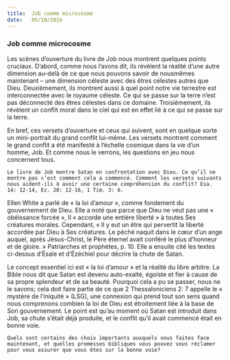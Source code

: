 ```yaml
---
title:  Job comme microcosme
date:   05/10/2016
---
```


### Job comme microcosme

Les scènes d’ouverture du livre de Job nous montrent quelques points cruciaux. D’abord, comme nous l’avons dit, ils révèlent la réalité d’une autre dimension au-delà de ce que nous pouvons savoir de nousmêmes maintenant – une dimension céleste avec des êtres célestes autres que Dieu. Deuxièmement, ils montrent aussi à quel point notre vie terrestre est interconnectée avec le royaume céleste. Ce qui se passe sur la terre n’est pas déconnecté des êtres célestes dans ce domaine. Troisièmement, ils révèlent un conflit moral dans le ciel qui est en effet lié à ce qui se passe sur la terre.

En bref, ces versets d’ouverture et ceux qui suivent, sont en quelque sorte un mini-portrait du grand conflit lui-même. Les versets montrent comment le grand conflit a été manifesté à l’échelle cosmique dans la vie d’un homme, Job. Et comme nous le verrons, les questions en jeu nous concernent tous.

`Le livre de Job montre Satan en confrontation avec Dieu. Ce qu’il ne montre pas c’est comment cela a commencé. Comment les versets suivants nous aident-ils à avoir une certaine compréhension du conflit? Esa. 14: 12-14, Ez. 28: 12-16, 1 Tim. 3: 6.`

Ellen White a parlé de « la loi d’amour », comme fondement du gouvernement de Dieu. Elle a noté que parce que Dieu ne veut pas une « obéissance forcée », Il « accorde une entière liberté » à toutes Ses créatures morales. Cependant, « Il y eut un être qui pervertit la liberté accordée par Dieu à Ses créatures. Le péché naquit dans le cœur d’un ange auquel, après Jésus-Christ, le Père éternel avait conféré le plus d’honneur et de gloire. » Patriarches et prophètes, p. 10. Elle a ensuite cité les textes ci-dessus d’Ésaïe et d’Ézéchiel pour décrire la chute de Satan.

Le concept essentiel ici est « la loi d’amour » et la réalité du libre arbitre. La Bible nous dit que Satan est devenu auto-exalté, égoïste et fier à cause de sa propre splendeur et de sa beauté. Pourquoi cela a pu se passer, nous ne le savons; cela doit faire partie de ce que 2 Thessaloniciens 2: 7 appelle le « mystère de l’iniquité » (LSG), une connexion qui prend tout son sens quand nous comprenons combien la loi de Dieu est étroitement liée à la base de Son gouvernement. Le point est qu’au moment où Satan est introduit dans Job, sa chute s’était déjà produite, et le conflit qu’il avait commencé était en bonne voie.

`Quels sont certains des choix importants auxquels vous faites face maintenant, et quelles promesses bibliques vous pouvez vous réclamer pour vous assurer que vous êtes sur la bonne voie?`